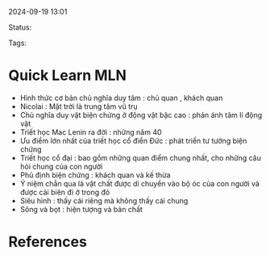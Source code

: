 
2024-09-19 13:01

Status:

Tags:


# Quick Learn MLN
- Hình thức cơ bản chủ nghĩa duy tâm : chủ quan , khách quan
- Nicolai :  Mặt trời là trung tâm vũ trụ
- Chủ nghĩa duy vật biện chứng ở động vật bậc cao : phản ánh tâm lí động vật
- Triết học Mac Lenin ra đời : những năm 40
- Ưu điểm lớn nhất của triết học cổ điển Đức : phát triển tư tưởng biện chứng
- Triết học cổ đại : bao gồm những quan điểm chung nhất, cho những câu hỏi chung của con người
- Phủ định biện chứng : khách quan và kế thừa
- Ý niệm chẳn qua là vật chất được di chuyển vào bộ óc của con người và được cải biên đi ở trong đó
- Siêu hình : thấy cái riêng mà không thấy cái chung
- Sông và bọt : hiện tượng và bản chất
# References





